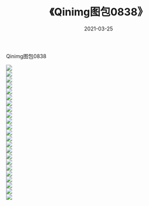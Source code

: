 ﻿---
layout: post
title:  《Qinimg图包0838》
date:   2021-03-25
img: http://imgx.orgx.ga/Qinimg图包/Qinimg图包0838/000.jpg
categories: [美女, 清纯, 唯美]
---

Qinimg图包0838

 ![](http://imgx.orgx.ga/Qinimg图包/Qinimg图包0838/001.jpg) <br>![](http://imgx.orgx.ga/Qinimg图包/Qinimg图包0838/002.jpg) <br>![](http://imgx.orgx.ga/Qinimg图包/Qinimg图包0838/003.jpg) <br>![](http://imgx.orgx.ga/Qinimg图包/Qinimg图包0838/004.jpg) <br>![](http://imgx.orgx.ga/Qinimg图包/Qinimg图包0838/005.jpg) <br>![](http://imgx.orgx.ga/Qinimg图包/Qinimg图包0838/006.jpg) <br>![](http://imgx.orgx.ga/Qinimg图包/Qinimg图包0838/007.jpg) <br>![](http://imgx.orgx.ga/Qinimg图包/Qinimg图包0838/008.jpg) <br>![](http://imgx.orgx.ga/Qinimg图包/Qinimg图包0838/009.jpg) <br>![](http://imgx.orgx.ga/Qinimg图包/Qinimg图包0838/010.jpg) <br>![](http://imgx.orgx.ga/Qinimg图包/Qinimg图包0838/011.jpg) <br>![](http://imgx.orgx.ga/Qinimg图包/Qinimg图包0838/012.jpg) <br>![](http://imgx.orgx.ga/Qinimg图包/Qinimg图包0838/013.jpg) <br>![](http://imgx.orgx.ga/Qinimg图包/Qinimg图包0838/014.jpg) <br>![](http://imgx.orgx.ga/Qinimg图包/Qinimg图包0838/015.jpg) <br>![](http://imgx.orgx.ga/Qinimg图包/Qinimg图包0838/016.jpg) <br>![](http://imgx.orgx.ga/Qinimg图包/Qinimg图包0838/017.jpg) <br>![](http://imgx.orgx.ga/Qinimg图包/Qinimg图包0838/018.jpg) <br>![](http://imgx.orgx.ga/Qinimg图包/Qinimg图包0838/019.jpg) <br>![](http://imgx.orgx.ga/Qinimg图包/Qinimg图包0838/020.jpg) <br>![](http://imgx.orgx.ga/Qinimg图包/Qinimg图包0838/021.jpg) <br>![](http://imgx.orgx.ga/Qinimg图包/Qinimg图包0838/022.jpg) <br>![](http://imgx.orgx.ga/Qinimg图包/Qinimg图包0838/023.jpg) <br>